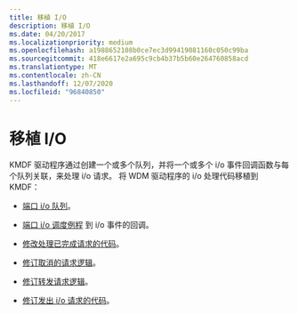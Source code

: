 ```yaml
---
title: 移植 I/O
description: 移植 I/O
ms.date: 04/20/2017
ms.localizationpriority: medium
ms.openlocfilehash: a1988652108b0ce7ec3d99419081160c050c99ba
ms.sourcegitcommit: 418e6617e2a695c9cb4b37b5b60e264760858acd
ms.translationtype: MT
ms.contentlocale: zh-CN
ms.lasthandoff: 12/07/2020
ms.locfileid: "96840850"
---
```

# <a name="porting-io"></a>移植 I/O


KMDF 驱动程序通过创建一个或多个队列，并将一个或多个 i/o 事件回调函数与每个队列关联，来处理 i/o 请求。 将 WDM 驱动程序的 i/o 处理代码移植到 KMDF：

-   [端口 i/o 队列](creating-i-o-queues.md)。

-   [端口 i/o 调度例程](porting-i-o-dispatch-routines-to-i-o-event-callback-functions.md) 到 i/o 事件的回调。

-   [修改处理已完成请求的代码](revise-completed-request-logic.md)。

-   [修订取消的请求逻辑](revise-canceled-request-logic.md)。

-   [修订转发请求逻辑](revise-forward-request-logic.md)。

-   [修订发出 i/o 请求的代码](revise-code-that-issues-i-o-requests.md)。

 

 





